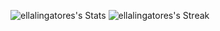 
![ellalingatores's Stats](https://github-readme-stats.vercel.app/api?username=ellalingatores&theme=vue-dark&show_icons=true&hide_border=true&count_private=true)
![ellalingatores's Streak](https://github-readme-streak-stats.herokuapp.com/?user=ellalingatores&theme=vue-dark&hide_border=true)
